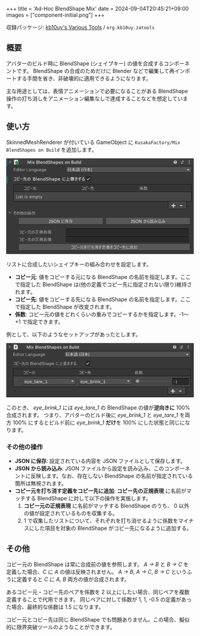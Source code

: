+++
title = 'Ad-Hoc BlendShape Mix'
date = 2024-09-04T20:45:21+09:00
images = ["component-initial.png"]
+++

収録パッケージ: [kb10uy's Various Tools](https://github.com/kb10uy/kb10uy-zatools) / `org.kb10uy.zatools`

## 概要

アバターのビルド時に BlendShape (シェイプキー) の値を合成するコンポーネントです。
BlendShape の合成のためだけに Blender などで編集して再インポートする手間を省き、非破壊的に適用できるようになります。

主な用途としては、表情アニメーションで必要になることがある BlendShape 操作の打ち消しをアニメーション編集なしで達成することなどを想定しています。


## 使い方

SkinnedMeshRenderer が付いている GameObject に `KusakaFactory/Mix BlendShapes on Build` を追加します。

![Component View](./component-initial.png?width=480px "コンポーネント追加直後の状態")

リストに合成したいシェイプキーの組み合わせを設定します。

* **コピー元**: 値をコピーする元になる BlendShape の名前を指定します。ここで指定した BlendShape は(他の定義でコピー先に指定されない限り)維持されます。
* **コピー先**: 値をコピーする先になる BlendShape の名前を指定します。ここで指定した BlendShape が改変されます。
* **係数**: コピー元の値をどれくらいの重みでコピーするかを指定します。-1～+1 で指定できます。

例として、以下のようなセットアップがあったとします。

![Component View](./example-1.png?width=480px "設定例")

このとき、 *eye_brink_1* には *eye_tare_1* の BlendShape の値が**逆向きに** 100% 合成されます。
つまり、アバターのビルド後に *eye_brink_1* と *eye_tare_1* を両方 100% にするとビルド前に *eye_brink_1* **だけ**を 100% にした状態と同じになります。

### その他の操作

* **JSON に保存**: 設定されている内容を JSON ファイルとして保存します。
* **JSON から読み込み**: JSON ファイルから設定を読み込み、このコンポーネントに反映します。なお、存在しない BlendShape の名前が指定されている箇所は無視されます。
* **コピー元を打ち消す定義をコピー先に追加**: **コピー先の正規表現** に名前がマッチする BlendShape に対して以下の操作を実施します。
    1. **コピー元の正規表現** に名前がマッチする BlendShape のうち、 0 以外の値が設定されているものを収集する。
    2. 1 で収集したリストについて、それぞれを打ち消せるように係数をマイナスにした項目を対象の BlendShape がコピー先になるように追加する。

## その他

コピー元の BlendShape は常に合成前の値を参照します。 *A → B* と *B → C* を定義した場合、*C* に *A* の値は反映されません。
*A → B*, *A → C*, *B → C* というふうに定義すると *C* に *A, B* 両方の値が合成されます。

あるコピー元・コピー先のペアを係数を 2 以上にしたい場合、同じペアを複数定義することで代用できます。
同じペアに対して係数が 1, 1, -0.5 の定義があった場合、最終的な係数は 1.5 になります。

コピー元とコピー先は同じ BlendShape でも問題ありません。この場合、擬似的に限界突破ツールのようなことができます。
